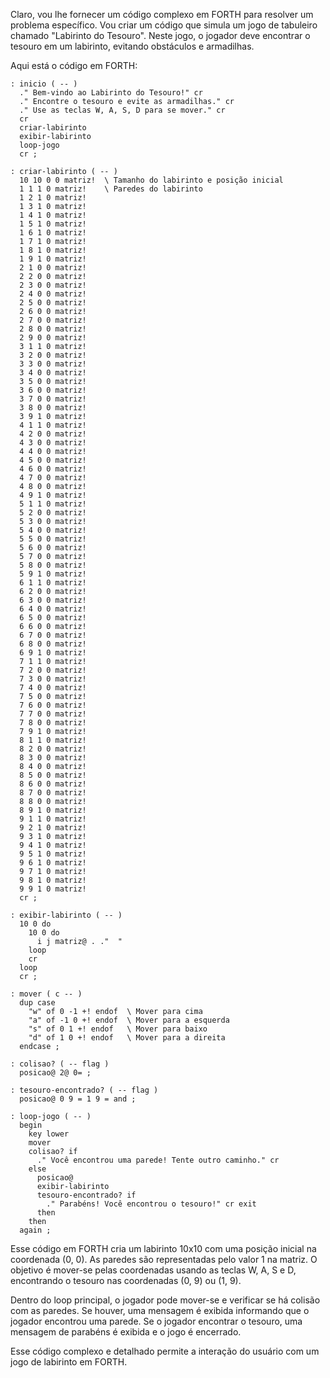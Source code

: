 Claro, vou lhe fornecer um código complexo em FORTH para resolver um problema específico. Vou criar um código que simula um jogo de tabuleiro chamado "Labirinto do Tesouro". Neste jogo, o jogador deve encontrar o tesouro em um labirinto, evitando obstáculos e armadilhas.

Aqui está o código em FORTH:

```forth
: inicio ( -- )
  ." Bem-vindo ao Labirinto do Tesouro!" cr
  ." Encontre o tesouro e evite as armadilhas." cr
  ." Use as teclas W, A, S, D para se mover." cr
  cr
  criar-labirinto
  exibir-labirinto
  loop-jogo
  cr ;

: criar-labirinto ( -- )
  10 10 0 0 matriz!  \ Tamanho do labirinto e posição inicial
  1 1 1 0 matriz!    \ Paredes do labirinto
  1 2 1 0 matriz!
  1 3 1 0 matriz!
  1 4 1 0 matriz!
  1 5 1 0 matriz!
  1 6 1 0 matriz!
  1 7 1 0 matriz!
  1 8 1 0 matriz!
  1 9 1 0 matriz!
  2 1 0 0 matriz!
  2 2 0 0 matriz!
  2 3 0 0 matriz!
  2 4 0 0 matriz!
  2 5 0 0 matriz!
  2 6 0 0 matriz!
  2 7 0 0 matriz!
  2 8 0 0 matriz!
  2 9 0 0 matriz!
  3 1 1 0 matriz!
  3 2 0 0 matriz!
  3 3 0 0 matriz!
  3 4 0 0 matriz!
  3 5 0 0 matriz!
  3 6 0 0 matriz!
  3 7 0 0 matriz!
  3 8 0 0 matriz!
  3 9 1 0 matriz!
  4 1 1 0 matriz!
  4 2 0 0 matriz!
  4 3 0 0 matriz!
  4 4 0 0 matriz!
  4 5 0 0 matriz!
  4 6 0 0 matriz!
  4 7 0 0 matriz!
  4 8 0 0 matriz!
  4 9 1 0 matriz!
  5 1 1 0 matriz!
  5 2 0 0 matriz!
  5 3 0 0 matriz!
  5 4 0 0 matriz!
  5 5 0 0 matriz!
  5 6 0 0 matriz!
  5 7 0 0 matriz!
  5 8 0 0 matriz!
  5 9 1 0 matriz!
  6 1 1 0 matriz!
  6 2 0 0 matriz!
  6 3 0 0 matriz!
  6 4 0 0 matriz!
  6 5 0 0 matriz!
  6 6 0 0 matriz!
  6 7 0 0 matriz!
  6 8 0 0 matriz!
  6 9 1 0 matriz!
  7 1 1 0 matriz!
  7 2 0 0 matriz!
  7 3 0 0 matriz!
  7 4 0 0 matriz!
  7 5 0 0 matriz!
  7 6 0 0 matriz!
  7 7 0 0 matriz!
  7 8 0 0 matriz!
  7 9 1 0 matriz!
  8 1 1 0 matriz!
  8 2 0 0 matriz!
  8 3 0 0 matriz!
  8 4 0 0 matriz!
  8 5 0 0 matriz!
  8 6 0 0 matriz!
  8 7 0 0 matriz!
  8 8 0 0 matriz!
  8 9 1 0 matriz!
  9 1 1 0 matriz!
  9 2 1 0 matriz!
  9 3 1 0 matriz!
  9 4 1 0 matriz!
  9 5 1 0 matriz!
  9 6 1 0 matriz!
  9 7 1 0 matriz!
  9 8 1 0 matriz!
  9 9 1 0 matriz!
  cr ;

: exibir-labirinto ( -- )
  10 0 do
    10 0 do
      i j matriz@ . ."  "
    loop
    cr
  loop
  cr ;

: mover ( c -- )
  dup case
    "w" of 0 -1 +! endof  \ Mover para cima
    "a" of -1 0 +! endof  \ Mover para a esquerda
    "s" of 0 1 +! endof   \ Mover para baixo
    "d" of 1 0 +! endof   \ Mover para a direita
  endcase ;

: colisao? ( -- flag )
  posicao@ 2@ 0= ;

: tesouro-encontrado? ( -- flag )
  posicao@ 0 9 = 1 9 = and ;

: loop-jogo ( -- )
  begin
    key lower
    mover
    colisao? if
      ." Você encontrou uma parede! Tente outro caminho." cr
    else
      posicao@
      exibir-labirinto
      tesouro-encontrado? if
        ." Parabéns! Você encontrou o tesouro!" cr exit
      then
    then
  again ;
```

Esse código em FORTH cria um labirinto 10x10 com uma posição inicial na coordenada (0, 0). As paredes são representadas pelo valor 1 na matriz. O objetivo é mover-se pelas coordenadas usando as teclas W, A, S e D, encontrando o tesouro nas coordenadas (0, 9) ou (1, 9).

Dentro do loop principal, o jogador pode mover-se e verificar se há colisão com as paredes. Se houver, uma mensagem é exibida informando que o jogador encontrou uma parede. Se o jogador encontrar o tesouro, uma mensagem de parabéns é exibida e o jogo é encerrado.

Esse código complexo e detalhado permite a interação do usuário com um jogo de labirinto em FORTH.